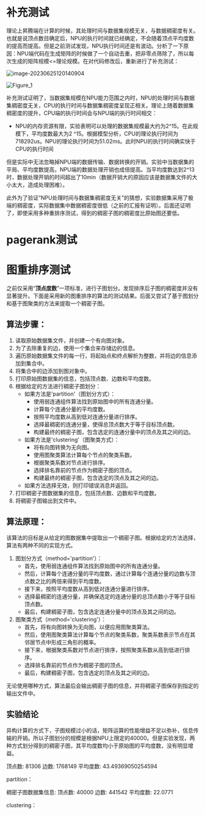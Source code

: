 # 补充测试

理论上昇腾端在计算的时候，其处理时间与数据集规模无关，与数据稠密度有关。也就是说顶点数目确定后，NPU的执行时间就已经确定，不会随着顶点平均度数的提高而提高。但是之前测试发现，NPU执行时间还是有波动。分析了一下原因：NPU端代码在生成矩阵的时候做了一个自动去重，把非零点筛除了，所以每次生成的矩阵规模<=理论规模。在对代码修改后，重新进行了补充测试：

![image-20230625120140904](C:\Users\HERO\AppData\Roaming\Typora\typora-user-images\image-20230625120140904.png)

![Figure_1](C:\Users\HERO\Pictures\temp\Figure_1.png)

补充测试证明了，当数据集规模在NPU能力范围之内时，NPU的处理时间与数据集稠密度无关，CPU的执行时间与数据集稠密度呈现正相关。理论上随着数据集稠密度的提升，CPU端的执行时间会与NPU端的执行时间相交：

- NPU的内存资源有限，实验表明可以处理的数据集规模最大约为2^15。在此规模下，平均度数最大为2 ^15。根据模型分析，CPU的理论执行时间为718292us。NPU的理论执行时间为51.02ms。此时NPU的执行时间确实快于CPU的执行时间

但是实际中无法忽略掉NPU端的数据传输、数据转换的开销。实验中当数据集的平局、平均度数提高，NPU端的数据处理开销也成倍提高。当平均度数达到2^13时，数据处理开销的时间超出了10min（数据开销大的原因应该是数据集文件的大小太大，造成处理困难）。

此外为了验证“NPU处理时间与数据集稠密度无关”的猜想，实验数据集采用了极端的稠密度，实际数据集中数据稠密度很低（之前的汇报有证明）。后面还证明了，即使采用多种重排序测试，得到的稠密子图的稠密度比原始图还要低。

# pagerank测试



# 图重排序测试

之前仅采用“**顶点度数**”一项标准，进行子图划分。发现排序后子图的稠密度并没有显著提升。下面是采用新的图重排序的算法的测试结果。后面又尝试了基于图划分和基于图聚类的方法来提取一个稠密子图。

## 算法步骤：

1. 读取原始数据集文件，并创建一个有向图对象。
2. 为了去除重复的边，使用一个集合来存储边的信息。
3. 遍历原始数据集文件的每一行，将起始点和终点解析为整数，并将边的信息添加到集合中。
4. 将集合中的边添加到图对象中。
5. 打印原始图数据集的信息，包括顶点数、边数和平均度数。
6. 根据给定的方法进行稠密子图划分：
   - 如果方法是'partition'（图划分方式）：
     - 使用弱连通组件算法找到原始图中的所有连通分量。
     - 计算每个连通分量的平均度数。
     - 按照平均度数从高到低对连通分量进行排序。
     - 选择最稠密的连通分量，使得总顶点数大于等于目标顶点数。
     - 构建最终的稠密子图，包含选定的连通分量中的顶点及其之间的边。
   - 如果方法是'clustering'（图聚类方式）：
     - 将有向图转换为无向图。
     - 使用图聚类算法计算每个节点的聚类系数。
     - 根据聚类系数对节点进行排序。
     - 选择排名靠前的节点作为稠密子图的顶点。
     - 构建最终的稠密子图，包含选定的顶点及其之间的边。
   - 如果方法选择无效，则打印错误消息并返回。
7. 打印稠密子图数据集的信息，包括顶点数、边数和平均度数。
8. 将稠密子图输出到文件中。

## 算法原理：

该算法的目标是从给定的图数据集中提取出一个稠密子图。根据给定的方法选择，算法有两种不同的实现方式。

1. 图划分方式（method='partition'）：
   - 首先，使用弱连通组件算法找到原始图中的所有连通分量。
   - 然后，计算每个连通分量的平均度数，通过计算每个连通分量的边数与顶点数之比的两倍来得到平均度数。
   - 接下来，按照平均度数从高到低对连通分量进行排序。
   - 选择最稠密的连通分量，并确保选定的连通分量的总顶点数小于等于目标顶点数。
   - 最后，构建稠密子图，包含选定连通分量中的顶点及其之间的边。
2. 图聚类方式（method='clustering'）：
   - 首先，将有向图转换为无向图，以便应用图聚类算法。
   - 然后，使用图聚类算法计算每个节点的聚类系数，聚类系数表示节点在其邻居节点中形成三角形的概率。
   - 接下来，根据聚类系数对节点进行排序，按照聚类系数从高到低进行排序。
   - 选择排名靠前的节点作为稠密子图的顶点。
   - 最后，构建稠密子图，包含选定的顶点及其之间的边。

无论使用哪种方式，算法最后会输出稠密子图的信息，并将稠密子图保存到指定的输出文件中。

## 实验结论

异构计算的方式下，子图规模过小的话，矩阵运算的性能增益不足以弥补，信息传输的开销。所以子图划分的规模是根据NPU上限定的40000。但是实验发现，两种方式划分得到的稠密子图，其平均度数均小于原始图的平均度数，没有明显增益。

顶点数: 81306
边数: 1768149
平均度数: 43.49369050254594

partition：

稠密子图数据集信息:
顶点数: 40000
边数: 441542
平均度数: 22.0771

clustering：





